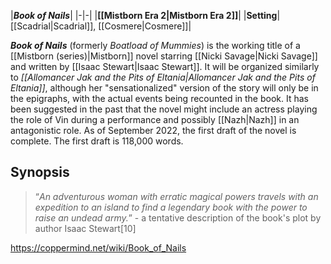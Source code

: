 |***Book of Nails***|
|-|-|
|**[[Mistborn Era 2\|Mistborn Era 2]]**|
|**Setting**|[[Scadrial\|Scadrial]], [[Cosmere\|Cosmere]]|

***Book of Nails*** (formerly *Boatload of Mummies*) is the working title of a [[Mistborn (series)\|Mistborn]] novel starring [[Nicki Savage\|Nicki Savage]] and written by [[Isaac Stewart\|Isaac Stewart]]. It will be organized similarly to *[[Allomancer Jak and the Pits of Eltania\|Allomancer Jak and the Pits of Eltania]]*, although her "sensationalized" version of the story will only be in the epigraphs, with the actual events being recounted in the book.
It has been suggested in the past that the novel might include an actress playing the role of Vin during a performance and possibly [[Nazh\|Nazh]] in an antagonistic role. As of September 2022, the first draft of the novel is complete. The first draft is 118,000 words.

## Synopsis
>“*An adventurous woman with erratic magical powers travels with an expedition to an island to find a legendary book with the power to raise an undead army.*”
\- a tentative description of the book's plot by author Isaac Stewart[10]




https://coppermind.net/wiki/Book_of_Nails